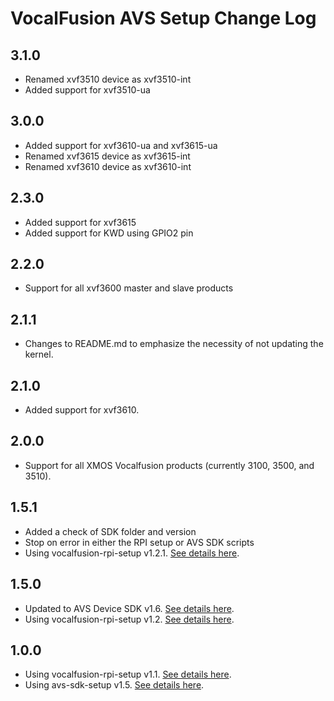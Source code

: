 # VocalFusion AVS Setup Change Log

## 3.1.0

  * Renamed xvf3510 device as xvf3510-int
  * Added support for xvf3510-ua

## 3.0.0

  * Added support for xvf3610-ua and xvf3615-ua
  * Renamed xvf3615 device as xvf3615-int
  * Renamed xvf3610 device as xvf3610-int

## 2.3.0

  * Added support for xvf3615
  * Added support for KWD using GPIO2 pin

## 2.2.0

  * Support for all xvf3600 master and slave products

## 2.1.1

  * Changes to README.md to emphasize the necessity of not updating the kernel.

## 2.1.0

  * Added support for xvf3610.

## 2.0.0

  * Support for all XMOS Vocalfusion products (currently 3100, 3500, and 3510).

## 1.5.1

  * Added a check of SDK folder and version
  * Stop on error in either the RPI setup or AVS SDK scripts
  * Using vocalfusion-rpi-setup v1.2.1. [See details here](https://github.com/xmos/vocalfusion-rpi-setup/blob/v1.2.1/CHANGELOG.md).

## 1.5.0

  * Updated to AVS Device SDK v1.6. [See details here](https://github.com/xmos/avs-device-sdk/blob/xmos_v1.6/CHANGELOG.md).
  * Using vocalfusion-rpi-setup v1.2. [See details here](https://github.com/xmos/vocalfusion-rpi-setup/blob/v1.2/CHANGELOG.md).

## 1.0.0

  * Using vocalfusion-rpi-setup v1.1. [See details here](https://github.com/xmos/vocalfusion-rpi-setup/blob/v1.1/CHANGELOG.md).
  * Using avs-sdk-setup v1.5. [See details here](https://github.com/xmos/avs-sdk-setup/blob/v1.5/CHANGELOG.md).
